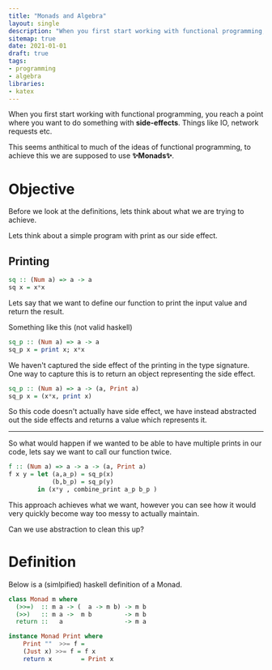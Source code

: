 ```yaml
---
title: "Monads and Algebra"
layout: single
description: "When you first start working with functional programming, you reach a point where you want to do something with **side-effects**"
sitemap: true
date: 2021-01-01
draft: true
tags: 
- programming
- algebra
libraries:
- katex
---
```


When you first start working with functional programming, you reach a point where you want to do something with **side-effects**. Things like IO, network requests etc.

This seems anthitical to much of the ideas of functional programming, to achieve this we are supposed to use __✨Monads✨__.


# Objective

Before we look at the definitions, lets think about what we are trying to achieve. 

Lets think about a simple program with print as our side effect.

## Printing

```haskell
sq :: (Num a) => a -> a
sq x = x*x
```

Lets say that we want to define our function to print the input value and return the result.


Something like this (not valid haskell)
```haskell
sq_p :: (Num a) => a -> a
sq_p x = print x; x*x
```

We haven't captured the side effect of the printing in the type signature. One way to capture this is to return an object representing the side effect.

```haskell
sq_p :: (Num a) => a -> (a, Print a)
sq_p x = (x*x, print x)
```

So this code doesn't actually have side effect, we have instead abstracted out the side effects and returns a value which represents it.

---

So what would happen if we wanted to be able to have multiple prints in our code, lets say we want to call our function twice.

```haskell
f :: (Num a) => a -> a -> (a, Print a)
f x y = let (a,a_p) = sq_p(x)
            (b,b_p) = sq_p(y)
        in (x*y , combine_print a_p b_p )
```

This approach achieves what we want, however you can see how it would very quickly become way too messy to actually maintain. 

Can we use abstraction to clean this up?



# Definition

Below is a (simlpified) haskell definition of a Monad.

```haskell
class Monad m where
  (>>=)  :: m a -> (  a -> m b) -> m b
  (>>)   :: m a ->  m b         -> m b
  return ::   a                 -> m a
```

```haskell
instance Monad Print where
    Print ""  >>= f = 
    (Just x) >>= f = f x
    return x        = Print x
```